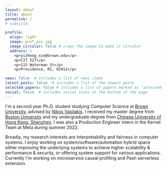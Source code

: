 ```yaml
---
layout: about
title: about
permalink: /
# subtitle: 

profile:
  align: right
  image: prof_pic.jpg
  image_circular: false # crops the image to make it circular
  address: >
    <p>yizheng_xie@brown.edu</p>
    <p>CIT 527</p>
    <p>115 Waterman St</p>
    <p>Providence, RI, 02912</p>

news: false  # includes a list of news items
latest_posts: false  # includes a list of the newest posts
selected_papers: false # includes a list of papers marked as "selected={true}"
social: false  # includes social icons at the bottom of the page
---
```



I'm a second year Ph.D. student studying Computer Science at <a href='https://cs.brown.edu/'>Brown University<a>, advised by <a href='http://nikos.vasilak.is/'>Nikos Vasilakis<a>. I received my master degree from <a href='https://www.bu.edu/cs/'>Boston University<a> and my undergraduate degree from <a href='https://sse.cuhk.edu.cn/en'>Chinese University of Hong Kong, Shenzhen<a>. I was also a Production Engineer intern in the Kernel Team at Meta during summer 2022.

Broadly, my research interests are interpretability and fairness in computer systems. I enjoy working on system/software/automation hybrid space either improving the underlying systems to achieve higher scalability & performance & security, or offering system support for various applications. Currently I'm working on microservice causal profiling and Pash serverless extension. 
